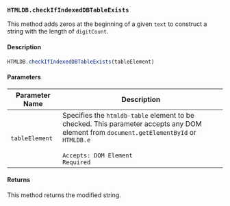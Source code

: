 ### `HTMLDB.checkIfIndexedDBTableExists`

This method adds zeros at the beginning of a given `text` to construct a string with the length of `digitCount`.

#### Description

```javascript
HTMLDB.checkIfIndexedDBTableExists(tableElement)
```

#### Parameters

| Parameter Name             | Description                               |
| -------------------------- | ----------------------------------------- |
| `tableElement` | Specifies the `htmldb-table` element to be checked. This parameter accepts any DOM element from `document.getElementById` or `HTMLDB.e`<br><br>`Accepts: DOM Element`<br>`Required` |

#### Returns

This method returns the modified string.